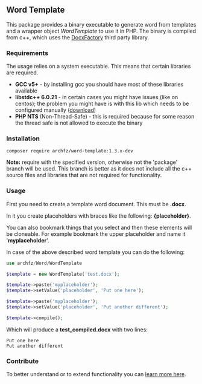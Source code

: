 ## Word Template
This package provides a binary executable to generate word from 
templates and a wrapper object _WordTemplate_ to use it in PHP.
The binary is compiled from c++, which uses the 
[DocxFactory](http://docxfactory.com/) third party library.

### Requirements
The usage relies on a system executable. This means that certain
libraries are required.
- **GCC v5+** - by installing gcc you should have most of these
libraries available
- **libstdc++ 6.0.21** - in certain cases you might have issues 
(like on centos); the problem you might have is with this lib
which needs to be configured manually 
([download](https://drive.google.com/file/d/0B7S255p3kFXNNTIzU2thRlZmYVE/edit))
- **PHP NTS** (Non-Thread-Safe) - this is required because for some
reason the thread safe is not allowed to execute the binary

### Installation
```
composer require archfz/word-template:1.3.x-dev
```
**Note:** require with the specified version, otherwise not the
'package' branch will be used. This branch is better as it does
not include all the c++ source files and libraries that are not
required for functionality.

### Usage
First you need to create a template word document. This must be 
**.docx**. 

In it you create placeholders with braces like the
following: **{placeholder}**. 

You can also bookmark things that you select and then these 
elements will be cloneable. For example bookmark the upper 
placeholder and name it '**myplaceholder**'.

In case of the above described word template you can do the 
following:
```php
use archfz/Word/WordTemplate

$template = new WordTemplate('test.docx');

$template->paste('myplaceholder');
$template->setValue('placeholder', 'Put one here');

$template->paste('myplaceholder');
$template->setValue('placeholder', 'Put another different');

$template->compile();
```
Which will produce a **test_compiled.docx** with two lines:

```
Put one here
Put another different
```

### Contribute
To better understand or to extend functionality you can 
[learn more here](http://docxfactory.com/download/128/).